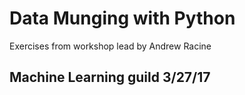 # Data Munging with Python
Exercises from workshop lead by Andrew Racine

## Machine Learning guild 3/27/17

